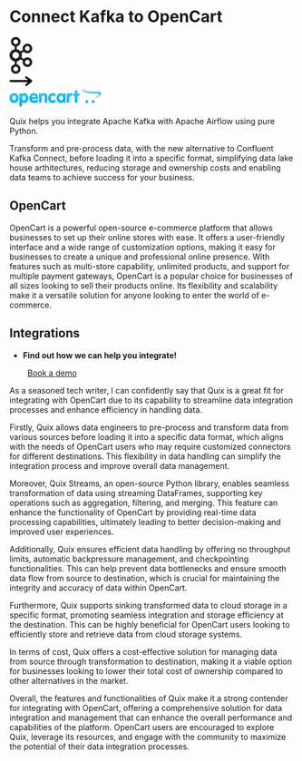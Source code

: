 # Connect Kafka to OpenCart

<div class="connect-images cards blog-grid-card" markdown>
<div>
<img src="../images/kafka_logo.png" width="40px" />
</div>
<div>
<img src="../images/arrow.svg" width="40px" />
</div>
<div>
<img src="./images/opencart_1.jpg" />
</div>
</div>

Quix helps you integrate Apache Kafka with Apache Airflow using pure Python.

Transform and pre-process data, with the new alternative to Confluent Kafka Connect, before loading it into a specific format, simplifying data lake house arthitectures, reducing storage and ownership costs and enabling data teams to achieve success for your business.

## OpenCart

OpenCart is a powerful open-source e-commerce platform that allows businesses to set up their online stores with ease. It offers a user-friendly interface and a wide range of customization options, making it easy for businesses to create a unique and professional online presence. With features such as multi-store capability, unlimited products, and support for multiple payment gateways, OpenCart is a popular choice for businesses of all sizes looking to sell their products online. Its flexibility and scalability make it a versatile solution for anyone looking to enter the world of e-commerce.

## Integrations

<div class="grid cards" markdown>

- __Find out how we can help you integrate!__

    <a class="md-button md-button--primary" href="https://share.hsforms.com/1iW0TmZzKQMChk0lxd_tGiw4yjw2?__hstc=175542013.2303933fbd746c0ac86d9ccbe9bc9100.1728383268831.1729603416735.1729620918855.31&__hssc=175542013.1.1729620918855&__hsfp=2132701734" target="_blank" style="margin:.5rem;">Book a demo</a>

</div>


As a seasoned tech writer, I can confidently say that Quix is a great fit for integrating with OpenCart due to its capability to streamline data integration processes and enhance efficiency in handling data. 

Firstly, Quix allows data engineers to pre-process and transform data from various sources before loading it into a specific data format, which aligns with the needs of OpenCart users who may require customized connectors for different destinations. This flexibility in data handling can simplify the integration process and improve overall data management.

Moreover, Quix Streams, an open-source Python library, enables seamless transformation of data using streaming DataFrames, supporting key operations such as aggregation, filtering, and merging. This feature can enhance the functionality of OpenCart by providing real-time data processing capabilities, ultimately leading to better decision-making and improved user experiences.

Additionally, Quix ensures efficient data handling by offering no throughput limits, automatic backpressure management, and checkpointing functionalities. This can help prevent data bottlenecks and ensure smooth data flow from source to destination, which is crucial for maintaining the integrity and accuracy of data within OpenCart.

Furthermore, Quix supports sinking transformed data to cloud storage in a specific format, promoting seamless integration and storage efficiency at the destination. This can be highly beneficial for OpenCart users looking to efficiently store and retrieve data from cloud storage systems.

In terms of cost, Quix offers a cost-effective solution for managing data from source through transformation to destination, making it a viable option for businesses looking to lower their total cost of ownership compared to other alternatives in the market.

Overall, the features and functionalities of Quix make it a strong contender for integrating with OpenCart, offering a comprehensive solution for data integration and management that can enhance the overall performance and capabilities of the platform. OpenCart users are encouraged to explore Quix, leverage its resources, and engage with the community to maximize the potential of their data integration processes.


